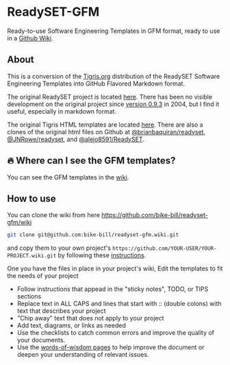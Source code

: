 # ReadySET-GFM

Ready-to-use Software Engineering Templates in GFM format, ready to use in a [Github Wiki](https://github.com/bike-bill/readyset-gfm/wiki).

## About

This is a conversion of the [Tigris.org](https://web.archive.org/web/20200701142616/http://tigris.org/) distribution of the ReadySET Software Engineering Templates into GitHub Flavored Markdown format.

The original ReadySET project is located [here](https://web.archive.org/web/20200701142616/http://readyset.tigris.org/). There has been no visible development on the original project since [version 0.9.3](https://web.archive.org/web/20200701142616/http://readyset.tigris.org/docs/release-notes-0-9-3.html) in 2004, but I find it useful, especially in markdown format.

The original Tigris HTML templates are located [here](https://web.archive.org/web/20200701142616/http://readyset.tigris.org/nonav/templates/frameset.html). There are also a clones of the original html files on Github at [@brianbaquiran/readyset](https://github.com/brianbaquiran/readyset), [@JNRowe/readyset](https://github.com/JNRowe/readyset), and [@alejo8591/ReadySET](https://github.com/alejo8591/ReadySET).

## :fire: Where can I see the GFM templates?

You can see the GFM templates in the [wiki](https://github.com/bike-bill/readyset-gfm/wiki).

## How to use

You can clone the wiki from here
https://github.com/bike-bill/readyset-gfm/wiki

```bash
git clone git@github.com:bike-bill/readyset-gfm.wiki.git
```

and copy them to your own project's
`https://github.com/YOUR-USER/YOUR-PROJECT.wiki.git`
by following these [instructions](https://help.github.com/articles/adding-and-editing-wiki-pages-locally/).

One you have the files in place in your project's wiki, Edit the templates to fit the needs of your project

- Follow instructions that appead in the "sticky notes", TODO, or TIPS sections
- Replace text in ALL CAPS and lines that start with :: (double colons) with text that describes your project
- "Chip away" text that does not apply to your project
- Add text, diagrams, or links as needed
- Use the checklists to catch common errors and improve the quality of your documents.
- Use the [words-of-wisdom pages](../../wiki/Words-of-Wisdom) to help improve the document or deepen your understanding of relevant issues.
